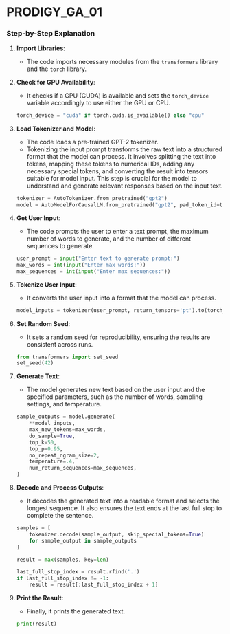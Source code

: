 # PRODIGY_GA_01

### Step-by-Step Explanation

1. **Import Libraries**:
   - The code imports necessary modules from the `transformers` library and the `torch` library.

2. **Check for GPU Availability**:
   - It checks if a GPU (CUDA) is available and sets the `torch_device` variable accordingly to use either the GPU or CPU.

   ```python
   torch_device = "cuda" if torch.cuda.is_available() else "cpu"
   ```

3. **Load Tokenizer and Model**:
   - The code loads a pre-trained GPT-2 tokenizer.
   - Tokenizing the input prompt transforms the raw text into a structured format that the model can process. It involves splitting the text into tokens, mapping these tokens to numerical IDs, adding any necessary special tokens, and converting the result into tensors suitable for model input. This step is crucial for the model to understand and generate relevant responses based on the input text.

   ```python
   tokenizer = AutoTokenizer.from_pretrained("gpt2")
   model = AutoModelForCausalLM.from_pretrained("gpt2", pad_token_id=tokenizer.eos_token_id).to(torch_device)
   ```

4. **Get User Input**:
   - The code prompts the user to enter a text prompt, the maximum number of words to generate, and the number of different sequences to generate.

   ```python
   user_prompt = input("Enter text to generate prompt:")
   max_words = int(input("Enter max words:"))
   max_sequences = int(input("Enter max sequences:"))
   ```

5. **Tokenize User Input**:
   - It converts the user input into a format that the model can process.

   ```python
   model_inputs = tokenizer(user_prompt, return_tensors='pt').to(torch_device)
   ```

6. **Set Random Seed**:
   - It sets a random seed for reproducibility, ensuring the results are consistent across runs.

   ```python
   from transformers import set_seed
   set_seed(42)
   ```

7. **Generate Text**:
   - The model generates new text based on the user input and the specified parameters, such as the number of words, sampling settings, and temperature.

   ```python
   sample_outputs = model.generate(
       **model_inputs,
       max_new_tokens=max_words,
       do_sample=True,
       top_k=50,
       top_p=0.95,
       no_repeat_ngram_size=2,
       temperature=.4,
       num_return_sequences=max_sequences,
   )
   ```

8. **Decode and Process Outputs**:
   - It decodes the generated text into a readable format and selects the longest sequence. It also ensures the text ends at the last full stop to complete the sentence.

   ```python
   samples = [
       tokenizer.decode(sample_output, skip_special_tokens=True)
       for sample_output in sample_outputs
   ]

   result = max(samples, key=len)

   last_full_stop_index = result.rfind('.')
   if last_full_stop_index != -1:
       result = result[:last_full_stop_index + 1]
   ```

9. **Print the Result**:
   - Finally, it prints the generated text.

   ```python
   print(result)
   ```
